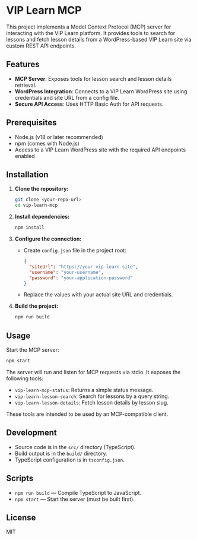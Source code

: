 # VIP Learn MCP

This project implements a Model Context Protocol (MCP) server for interacting with the VIP Learn platform. It provides tools to search for lessons and fetch lesson details from a WordPress-based VIP Learn site via custom REST API endpoints.

## Features

- **MCP Server**: Exposes tools for lesson search and lesson details retrieval.
- **WordPress Integration**: Connects to a VIP Learn WordPress site using credentials and site URL from a config file.
- **Secure API Access**: Uses HTTP Basic Auth for API requests.

## Prerequisites

- Node.js (v18 or later recommended)
- npm (comes with Node.js)
- Access to a VIP Learn WordPress site with the required API endpoints enabled

## Installation

1. **Clone the repository:**
   ```sh
   git clone <your-repo-url>
   cd vip-learn-mcp
   ```

2. **Install dependencies:**
   ```sh
   npm install
   ```

3. **Configure the connection:**
   - Create `config.json` file in the project root:
     ```json
     {
       "siteUrl": "https://your-vip-learn-site",
       "username": "your-username",
       "password": "your-application-password"
     }
     ```
   - Replace the values with your actual site URL and credentials.

4. **Build the project:**
   ```sh
   npm run build
   ```

## Usage

Start the MCP server:

```sh
npm start
```

The server will run and listen for MCP requests via stdio. It exposes the following tools:

- `vip-learn-mcp-status`: Returns a simple status message.
- `vip-learn-lesson-search`: Search for lessons by a query string.
- `vip-learn-lesson-details`: Fetch lesson details by lesson slug.

These tools are intended to be used by an MCP-compatible client.

## Development

- Source code is in the `src/` directory (TypeScript).
- Build output is in the `build/` directory.
- TypeScript configuration is in `tsconfig.json`.

## Scripts

- `npm run build` — Compile TypeScript to JavaScript.
- `npm start` — Start the server (must be built first).

## License

MIT